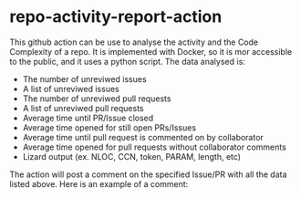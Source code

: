 # repo-activity-report-action

This github action can be use to analyse the activity and the Code Complexity of a repo. It is implemented with Docker, so it is mor accessible to the public, and it uses a python script. The data analysed is:

- The number of unreviwed issues 
- A list of unreviwed issues
- The number of unreviwed pull requests 
- A list of unreviwed pull requests 
- Average time until PR/Issue closed
- Average time opened for still open PRs/Issues
- Average time until pull request is commented on by collaborator
- Average time opened for pull requests without collaborator comments
- Lizard output (ex. NLOC, CCN, token, PARAM, length, etc)

The action will post a comment on the specified Issue/PR with all the data listed above. Here is an example of a comment:
